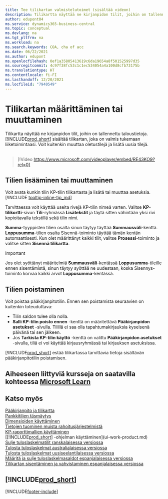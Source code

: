 ```yaml
---
title: Tee tilikartan valmistelutoimet (sisältää videon)
description: Tilikartta näyttää ne kirjanpidon tilit, joihin on tallennettu taloustietoja. Voit muuttaa oletustilejä tilikartassa ja lisätä uusia tilejä.
author: edupont04
ms.service: dynamics365-business-central
ms.topic: conceptual
ms.devlang: na
ms.tgt_pltfrm: na
ms.workload: na
ms.search.keywords: COA, cha of acc
ms.date: 06/22/2021
ms.author: edupont
ms.openlocfilehash: 0ef1a35805413619c6da19654a8f501525997d35
ms.sourcegitcommit: 4c97f38fc53c1c1ec534054a4a100d8cfb73175b
ms.translationtype: HT
ms.contentlocale: fi-FI
ms.lasthandoff: 12/20/2021
ms.locfileid: "7940549"
---
```

# <a name="setting-up-or-changing-the-chart-of-accounts"></a>Tilikartan määrittäminen tai muuttaminen

Tilikartta näyttää ne kirjanpidon tilit, joihin on tallennettu taloustietoja. [!INCLUDE[prod_short](includes/prod_short.md)] sisältää tilikartan, joka on valmis tukemaan liiketoimintaasi.
Voit kuitenkin muuttaa oletustilejä ja lisätä uusia tilejä.
<br><br>  

> [!Video https://www.microsoft.com/videoplayer/embed/RE43KO9?rel=0]

## <a name="adding-or-changing-accounts"></a>Tilien lisääminen tai muuttaminen

Voit avata kunkin tilin KP-tilin tilikartasta ja lisätä tai muuttaa asetuksia. [!INCLUDE [tooltip-inline-tip_md](includes/tooltip-inline-tip_md.md)]  

Tarvittaessa voit käyttää useita rivejä KP-tilin nimeä varten. Valitse **KP-tilikortti**-sivun **Tili**-ryhmässä **Lisätekstit** ja täytä sitten vähintään yksi rivi kopioitavalla tekstillä sekä tilin nimi.  

**Summa**-tyyppisten tilien osalta sinun täytyy täyttää **Summausväli**-kenttä. **Loppusumma**-tilien osalta Sisennä-toiminto täyttää tämän kentän automaattisesti. Kun olet määrittänyt kaikki tilit, valitse **Prosessi**-toiminto ja valitse sitten **Sisennä tilikartta**.  

> [!IMPORTANT]
> Jos olet syöttänyt määritelmiä **Summausväli**-kentässä **Loppusumma**-tileille ennen sisentämistä, sinun täytyy syöttää ne uudestaan, koska Sisennys-toiminto korvaa kaikki arvot **Loppusumma**-kentässä.

## <a name="deleting-accounts"></a>Tilien poistaminen

Voit poistaa pääkirjanpitotilin. Ennen sen poistamista seuraavien on kuitenkin toteuduttava:  

* Tilin saldon tulee olla nolla.  
* **Salli KP-tilin poisto ennen** -kenttä on määritettävä **Pääkirjanpidon asetukset** -sivulla. Tilillä ei saa olla tapahtumakirjauksia kyseisenä päivänä tai sen jälkeen.  
* Jos **Tarkista KP-tilin käyttö** -kenttä on valittu **Pääkirjanpidon asetukset** -sivulla, tiliä ei voi käyttää kirjausryhmässä tai kirjauksen asetuksissa.  

[!INCLUDE[prod_short](includes/prod_short.md)] estää tilikartassa tarvittavia tietoja sisältävän pääkirjanpitotilin poistamisen.  

## <a name="see-related-training-at-microsoft-learn"></a>Aiheeseen liittyviä kursseja on saatavilla kohteessa [Microsoft Learn](/learn/modules/chart-accounts-dynamics-365-business-central/index)

## <a name="see-also"></a>Katso myös

[Pääkirjanpito ja tilikartta](finance-general-ledger.md)  
[Pankkitilien täsmäytys](bank-manage-bank-accounts.md)  
[Dimensioiden käyttäminen](finance-dimensions.md)  
[Tietojen tuominen muista rahoitusjärjestelmistä](across-import-data-configuration-packages.md)  
[KP-raporttimallien käyttäminen](bi-how-work-account-schedule.md)  
[[!INCLUDE[prod_short](includes/prod_short.md)] -ohjelman käyttäminen](ui-work-product.md)  
[Sulje tuloslaskelmatilit ranskalaisessa versiossa](LocalFunctionality/France/how-to-close-income-statement-accounts.md)  
[Tulosta tuloslaskelmat australialaisessa versiossa](LocalFunctionality/Australia/how-to-print-income-statements.md)  
[Tulosta tuloslaskelmat uusiseelantilaisessa versiossa](LocalFunctionality/NewZealand/how-to-print-income-statements.md)  
[Määritä ja sulje tuloslaskelmasaldot espanjalaisessa versiossa](LocalFunctionality/Spain/how-to-set-up-and-close-income-statement-balances.md)  
[Tilikartan sisentäminen ja vahvistaminen espanjalaisessa versiossa](LocalFunctionality/Spain/how-to-indent-and-validate-chart-of-accounts.md)  

## [!INCLUDE[prod_short](includes/free_trial_md.md)]


[!INCLUDE[footer-include](includes/footer-banner.md)]
